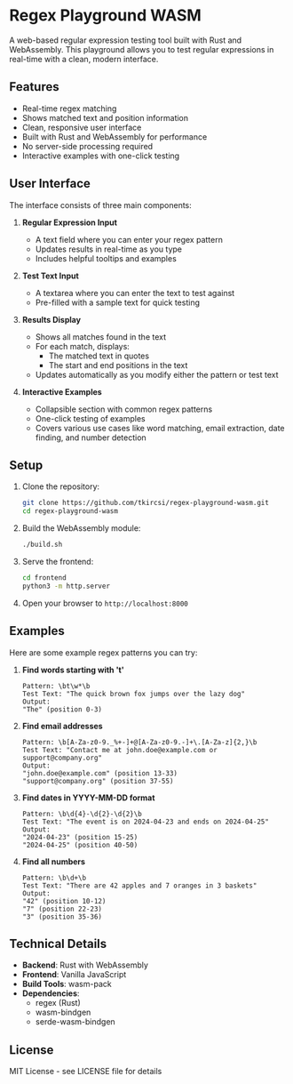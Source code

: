 # Regex Playground WASM

A web-based regular expression testing tool built with Rust and WebAssembly. This playground allows you to test regular expressions in real-time with a clean, modern interface.

## Features

- Real-time regex matching
- Shows matched text and position information
- Clean, responsive user interface
- Built with Rust and WebAssembly for performance
- No server-side processing required
- Interactive examples with one-click testing

## User Interface

The interface consists of three main components:

1. **Regular Expression Input**
   - A text field where you can enter your regex pattern
   - Updates results in real-time as you type
   - Includes helpful tooltips and examples

2. **Test Text Input**
   - A textarea where you can enter the text to test against
   - Pre-filled with a sample text for quick testing

3. **Results Display**
   - Shows all matches found in the text
   - For each match, displays:
     - The matched text in quotes
     - The start and end positions in the text
   - Updates automatically as you modify either the pattern or test text

4. **Interactive Examples**
   - Collapsible section with common regex patterns
   - One-click testing of examples
   - Covers various use cases like word matching, email extraction, date finding, and number detection

## Setup

1. Clone the repository:
   ```bash
   git clone https://github.com/tkircsi/regex-playground-wasm.git
   cd regex-playground-wasm
   ```

2. Build the WebAssembly module:
   ```bash
   ./build.sh
   ```

3. Serve the frontend:
   ```bash
   cd frontend
   python3 -m http.server
   ```

4. Open your browser to `http://localhost:8000`

## Examples

Here are some example regex patterns you can try:

1. **Find words starting with 't'**
   ```
   Pattern: \bt\w*\b
   Test Text: "The quick brown fox jumps over the lazy dog"
   Output:
   "The" (position 0-3)
   ```

2. **Find email addresses**
   ```
   Pattern: \b[A-Za-z0-9._%+-]+@[A-Za-z0-9.-]+\.[A-Za-z]{2,}\b
   Test Text: "Contact me at john.doe@example.com or support@company.org"
   Output:
   "john.doe@example.com" (position 13-33)
   "support@company.org" (position 37-55)
   ```

3. **Find dates in YYYY-MM-DD format**
   ```
   Pattern: \b\d{4}-\d{2}-\d{2}\b
   Test Text: "The event is on 2024-04-23 and ends on 2024-04-25"
   Output:
   "2024-04-23" (position 15-25)
   "2024-04-25" (position 40-50)
   ```

4. **Find all numbers**
   ```
   Pattern: \b\d+\b
   Test Text: "There are 42 apples and 7 oranges in 3 baskets"
   Output:
   "42" (position 10-12)
   "7" (position 22-23)
   "3" (position 35-36)
   ```

## Technical Details

- **Backend**: Rust with WebAssembly
- **Frontend**: Vanilla JavaScript
- **Build Tools**: wasm-pack
- **Dependencies**:
  - regex (Rust)
  - wasm-bindgen
  - serde-wasm-bindgen

## License

MIT License - see LICENSE file for details
